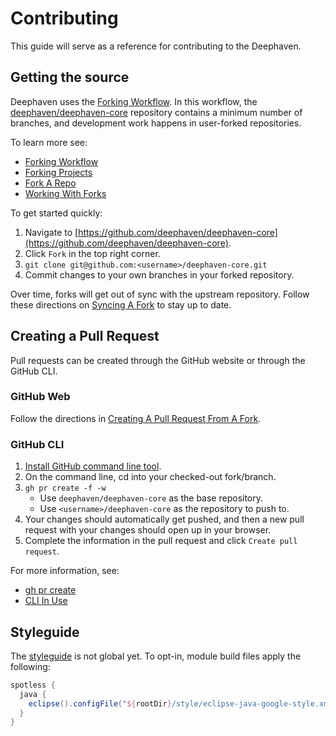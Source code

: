 # Contributing

This guide will serve as a reference for contributing to the Deephaven.

## Getting the source

Deephaven uses the [Forking Workflow](https://www.atlassian.com/git/tutorials/comparing-workflows/forking-workflow).  In this workflow, the [deephaven/deephaven-core](https://github.com/deephaven/deephaven-core) repository contains a minimum number of branches, and development work happens in user-forked repositories.

To learn more see:
* [Forking Workflow](https://www.atlassian.com/git/tutorials/comparing-workflows/forking-workflow)
* [Forking Projects](https://guides.github.com/activities/forking/)
* [Fork A Repo](https://docs.github.com/en/github/getting-started-with-github/fork-a-repo)
* [Working With Forks](https://docs.github.com/en/github/collaborating-with-issues-and-pull-requests/working-with-forks)

To get started quickly:
1) Navigate to [https://github.com/deephaven/deephaven-core](https://github.com/deephaven/deephaven-core).
2) Click `Fork` in the top right corner.
3) `git clone git@github.com:<username>/deephaven-core.git`
4) Commit changes to your own branches in your forked repository.

Over time, forks will get out of sync with the upstream repository.  Follow these directions on [Syncing A Fork](https://docs.github.com/en/github/collaborating-with-issues-and-pull-requests/syncing-a-fork) to stay up to date.

## Creating a Pull Request
Pull requests can be created through the GitHub website or through the GitHub CLI.

### GitHub Web

Follow the directions in [Creating A Pull Request From A Fork](https://docs.github.com/en/github/collaborating-with-issues-and-pull-requests/creating-a-pull-request-from-a-fork).

### GitHub CLI

1) [Install GitHub command line tool](https://github.com/cli/cli).  
2) On the command line, cd into your checked-out fork/branch.
3) `gh pr create -f -w`
    * Use `deephaven/deephaven-core` as the base repository.
    * Use `<username>/deephaven-core` as the repository to push to.
4) Your changes should automatically get pushed, and then a new pull request with your changes should open up in your browser. 
5) Complete the information in the pull request and click `Create pull request`.

For more information, see:
* [gh pr create](https://cli.github.com/manual/gh_pr_create)
* [CLI In Use](https://cli.github.com/manual/examples.html)

## Styleguide
The [styleguide](style/README.md) is not global yet.
To opt-in, module build files apply the following:

```groovy
spotless {
  java {
    eclipse().configFile("${rootDir}/style/eclipse-java-google-style.xml")
  }
}
```
